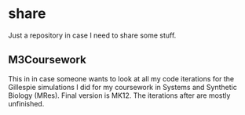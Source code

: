 # share
Just a repository in case I need to share some stuff.

## M3Coursework
This in in case someone wants to look at all my code iterations for the Gillespie simulations I did for my coursework in Systems and Synthetic Biology (MRes). Final version is MK12. The iterations after are mostly unfinished.
